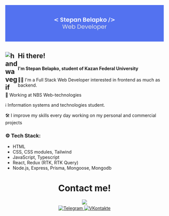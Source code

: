 ![Alt text](mypic.png)

## Hi there! <img alt="handwavegif" src="https://user-images.githubusercontent.com/39513876/112366216-8cfe7400-8cfe-11eb-8116-7d3dbae20e97.gif" width='40' align="left"/>

#### I'm Stepan Belapko, student of Kazan Federal University

:superhero_man: I'm a Full Stack Web Developer interested in frontend as much as backend.


💼 Working at NBS Web-technologies


:information_source: Information systems and technologies student.


:hammer_and_wrench: I improve my skills every day working on my personal and commercial projects

### :gear: Tech Stack:

- HTML
- CSS, CSS modules, Tailwind
- JavaScript, Typescript
- React, Redux (RTK, RTK Query)
- Node.js, Express, Prisma, Mongoose, Mongodb

<div align="center">
  <h1>Contact me!</h1>
  <img src="https://media.giphy.com/media/bGgsc5mWoryfgKBx1u/giphy.gif" width="200px"/>
  <div id="badges">
    <a href="https://t.me/belapko">
      <img src="https://img.shields.io/badge/Telegram-blue?logo=Telegram&logoColor=white&style=for-the-badge" alt="Telegram"/>
    </a>
    <a href="https://vk.com/stepanbelapko">
      <img src="https://img.shields.io/badge/%D0%92%D0%9A%D0%BE%D0%BD%D1%82%D0%B0%D0%BA%D1%82%D0%B5-informational?logo=VK&logoColor=white&style=for-the-badge" alt="VKontakte"/>
    </a>
</div>
</div>

